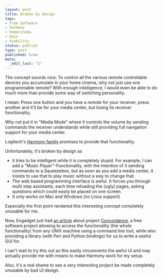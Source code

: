 ```yaml
---
layout: post
title: Broken by design
tags:
- Free Software
- harmony
- homecinema
- Unix
- Usability
status: publish
type: post
published: true
meta:
  _edit_last: "1"
---
```

The concept sounds nice: To control all the various remote controllable devices you accumulate in your home cinema, why not just use one programmable remote? With enough intelligence, I would even be able to do much more than provide some way of switching personality.

I mean: Press one button and you have a remote for your receiver, press another and it'll be for your media center, but losing its receiver functionality.

Why not put it in "Media Mode" where it controls the volume by sending commands the receiver understands while still providing full navigation support for your media center.

Logitech's <a href="http://www.logitech.com/index.cfm/remotes/universal_remotes">Harmony family</a> promises to provide that functionality.

Unfortunately, it's broken by design as
<ul>
	<li>it tries to be intelligent while it is completely stupid. For example, I can add a "Music Player"-Functionality, with the intention of it sending commands to a Squeezebox, but as soon as you add a media center, it insists to use that to play music without a way to change that.</li>
	<li>The web based programming interface is awful. It forces you through multi step assistants, each time reloading the (ugly) pages, asking questions which could easily be placed on one screen.</li>
	<li>It only works on Mac and Windows (no Linux support)</li>
</ul>
Especially the first point rendered this interesting concept completely unusable for me.

Now, Engadget just had <a href="http://www.engadget.com/2008/05/05/concordance-enables-logitech-harmony-programming-in-unix-linux/">an article</a> about project <a href="http://www.phildev.net/harmony/">Concordance</a>, a free software project allowing to access the functionality (the whole functionality) from any UNIX machine using a command line tool, while also providing a library (with Perl and Python bindings) for us to write a useful GUI for.

I can't wait to try this out as this easily circumvents the awful UI and may actually provide me with means to make Harmony work for my setup.

Also, it's a real shame to see a very interesting project be made completely unusable by bad UI design.
